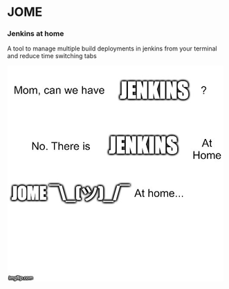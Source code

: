 # JOME

### Jenkins at home 

A tool to manage multiple build deployments in jenkins from your terminal and reduce time switching tabs 

![img](./img/jome.jpeg)
